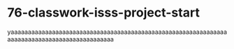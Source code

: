 # 76-classwork-isss-project-start
yaaaaaaaaaaaaaaaaaaaaaaaaaaaaaaaaaaaaaaaaaaaaaaaaaaaaaaaaaaaaaaaaaaaaaaaaaaaaaaaaaaaaaaaaaaaaaa
